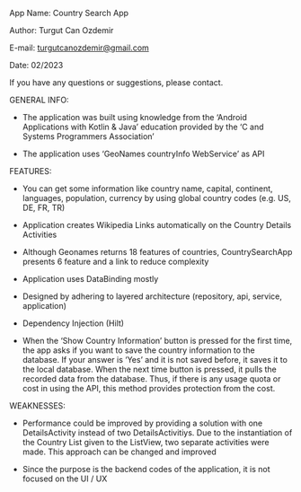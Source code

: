 App Name: Country Search App 

Author: Turgut Can Ozdemir

E-mail: turgutcanozdemir@gmail.com

Date: 02/2023

If you have any questions or suggestions, please contact.

GENERAL INFO:

- The application was built using knowledge from the ‘Android Applications with Kotlin & Java’ education provided by the ‘C and Systems Programmers Association’

- The application uses ‘GeoNames countryInfo WebService’ as API

FEATURES:

- You can get some information like country name, capital, continent, languages, population, currency by using global country codes (e.g. US, DE, FR, TR)

- Application creates Wikipedia Links automatically on the Country Details Activities

- Although Geonames returns 18 features of countries, CountrySearchApp presents 6 feature and a link to reduce complexity

- Application uses DataBinding mostly

- Designed by adhering to layered architecture (repository, api, service, application)

- Dependency Injection (Hilt)

- When the ‘Show Country Information’ button is pressed for the first time, the app asks if you want to save the country information to the database. If your answer is ‘Yes’ and it is not saved before, it saves it to the local database. When the next time button is pressed, it pulls the recorded data from the database. Thus, if there is any usage quota or cost in using the API, this method provides protection from the cost.

WEAKNESSES:

- Performance could be improved by providing a solution with one DetailsActivity instead of two DetailsActivitiys. Due to the instantiation of the Country List given to the ListView, two separate activities were made. This approach can be changed and improved

- Since the purpose is the backend codes of the application, it is not focused on the UI / UX
